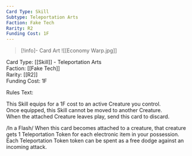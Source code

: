 ```yaml
---
Card Type: Skill
Subtype: Teleportation Arts
Faction: Fake Tech
Rarity: R2
Funding Cost: 1F
---
```

> [!info]- Card Art
> ![[Economy Warp.jpg]]

Card Type: [[Skill]] - Teleportation Arts  
Faction: [[Fake Tech]]  
Rarity: [[R2]]  
Funding Cost: 1F  

Rules Text:  

This Skill equips for a 1F cost to an active Creature you control.  
Once equipped, this Skill cannot be moved to another Creature.  
When the attached Creature leaves play, send this card to discard.  

/In a Flash/ When this card becomes attached to a creature, that creature gets 1 Teleportation Token for each electronic item in your possession.   
Each Teleportation Token token can be spent as a free dodge against an incoming attack.  